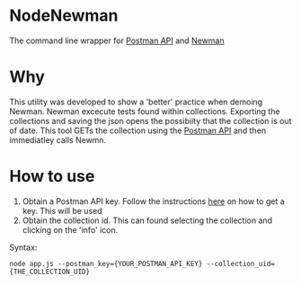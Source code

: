 # NodeNewman
The command line wrapper for [Postman API](https://www.postman.com/postman/workspace/postman-public-workspace/collection/12959542-c8142d51-e97c-46b6-bd77-52bb66712c9a?ctx=documentation) and [Newman](https://github.com/postmanlabs/newman)

# Why
This utility was developed to show a 'better' practice when demoing Newman. Newman excecute tests found within collections. Exporting the collections and saving the json opens the possibiity that the collection is out of date. This tool GETs the collection using the [Postman API](https://www.postman.com/postman/workspace/postman-public-workspace/collection/12959542-c8142d51-e97c-46b6-bd77-52bb66712c9a?ctx=documentation) and then immediatley calls Newmn.

# How to use
1. Obtain a Postman API key. Follow the instructions [here](https://learning.postman.com/docs/developer/intro-api/) on how to get a key. This will be used 
2. Obtain the collection id. This can found selecting the collection and clicking on the 'info' icon.

Syntax: 
```
node app.js --postman_key={YOUR_POSTMAN_API_KEY} --collection_uid={THE_COLLECTION_UID}
```
